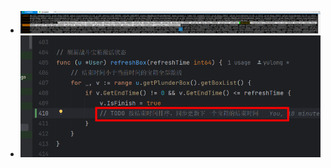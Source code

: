 - ![image.png](../assets/image_1700203436053_0.png)
- ![image.png](../assets/image_1700205991945_0.png)